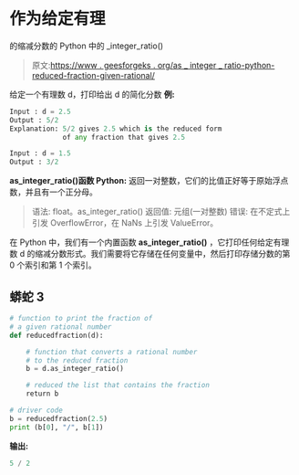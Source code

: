 # 作为给定有理

的缩减分数的 Python 中的 _integer_ratio()

> 原文:[https://www . geesforgeks . org/as _ integer _ ratio-python-reduced-fraction-given-rational/](https://www.geeksforgeeks.org/as_integer_ratio-python-reduced-fraction-given-rational/)

给定一个有理数 d，打印给出 d 的简化分数
**例:**

```py
Input : d = 2.5 
Output : 5/2
Explanation: 5/2 gives 2.5 which is the reduced form
             of any fraction that gives 2.5 

Input : d = 1.5 
Output : 3/2 
```

**as_integer_ratio()函数 Python:**
返回一对整数，它们的比值正好等于原始浮点数，并且有一个正分母。

> 语法:
> float。as_integer_ratio()
> 返回值:
> 元组(一对整数)
> 错误:
> 在不定式上引发 OverflowError，在 NaNs 上引发 ValueError。

在 Python 中，我们有一个内置函数 **as_integer_ratio()** ，它打印任何给定有理数 d 的缩减分数形式。我们需要将它存储在任何变量中，然后打印存储分数的第 0 个索引和第 1 个索引。

## 蟒蛇 3

```py
# function to print the fraction of
# a given rational number
def reducedfraction(d):

    # function that converts a rational number
    # to the reduced fraction
    b = d.as_integer_ratio()

    # reduced the list that contains the fraction
    return b

# driver code
b = reducedfraction(2.5)
print (b[0], "/", b[1])
```

**输出:**

```py
5 / 2 
```